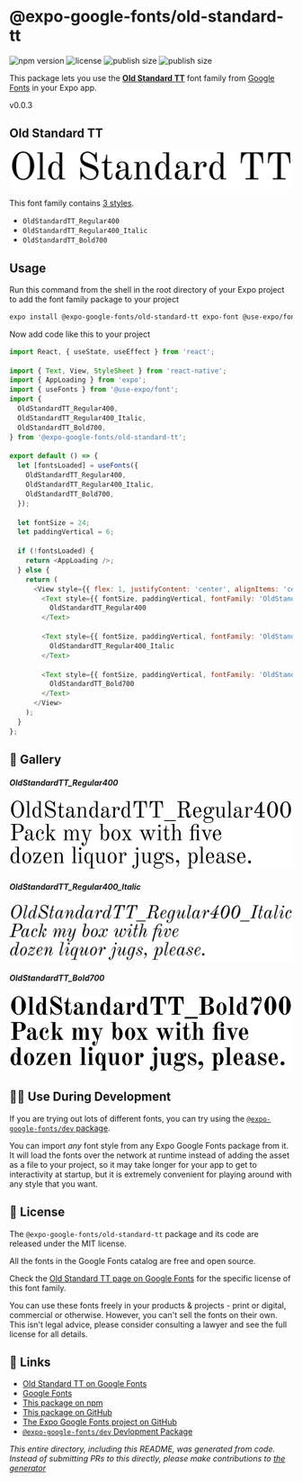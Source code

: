 # @expo-google-fonts/old-standard-tt

![npm version](https://flat.badgen.net/npm/v/@expo-google-fonts/old-standard-tt)
![license](https://flat.badgen.net/github/license/expo/google-fonts)
![publish size](https://flat.badgen.net/packagephobia/install/@expo-google-fonts/old-standard-tt)
![publish size](https://flat.badgen.net/packagephobia/publish/@expo-google-fonts/old-standard-tt)

This package lets you use the [**Old Standard TT**](https://fonts.google.com/specimen/Old+Standard+TT) font family from [Google Fonts](https://fonts.google.com/) in your Expo app.

v0.0.3

## Old Standard TT

![Old Standard TT](./font-family.png)

This font family contains [3 styles](#-gallery).

- `OldStandardTT_Regular400`
- `OldStandardTT_Regular400_Italic`
- `OldStandardTT_Bold700`

## Usage

Run this command from the shell in the root directory of your Expo project to add the font family package to your project
```sh
expo install @expo-google-fonts/old-standard-tt expo-font @use-expo/font
```

Now add code like this to your project
```js
import React, { useState, useEffect } from 'react';

import { Text, View, StyleSheet } from 'react-native';
import { AppLoading } from 'expo';
import { useFonts } from '@use-expo/font';
import {
  OldStandardTT_Regular400,
  OldStandardTT_Regular400_Italic,
  OldStandardTT_Bold700,
} from '@expo-google-fonts/old-standard-tt';

export default () => {
  let [fontsLoaded] = useFonts({
    OldStandardTT_Regular400,
    OldStandardTT_Regular400_Italic,
    OldStandardTT_Bold700,
  });

  let fontSize = 24;
  let paddingVertical = 6;

  if (!fontsLoaded) {
    return <AppLoading />;
  } else {
    return (
      <View style={{ flex: 1, justifyContent: 'center', alignItems: 'center' }}>
        <Text style={{ fontSize, paddingVertical, fontFamily: 'OldStandardTT_Regular400' }}>
          OldStandardTT_Regular400
        </Text>

        <Text style={{ fontSize, paddingVertical, fontFamily: 'OldStandardTT_Regular400_Italic' }}>
          OldStandardTT_Regular400_Italic
        </Text>

        <Text style={{ fontSize, paddingVertical, fontFamily: 'OldStandardTT_Bold700' }}>
          OldStandardTT_Bold700
        </Text>
      </View>
    );
  }
};

```

## 🔡 Gallery

##### OldStandardTT_Regular400
![OldStandardTT_Regular400](./0fc6378f19416dfb6ed096305aeb6abee213fa26cbab142c18d51d02e9eeb452.ttf.png)

##### OldStandardTT_Regular400_Italic
![OldStandardTT_Regular400_Italic](./9510de290956127c311e2965471c31d5c34905c6172d5b9af444bf336c9d956d.ttf.png)

##### OldStandardTT_Bold700
![OldStandardTT_Bold700](./235d7e3e4dfc767cd24f3c17574e5fffc001f69a5af3942f47726c123762776a.ttf.png)


## 👩‍💻 Use During Development

If you are trying out lots of different fonts, you can try using the [`@expo-google-fonts/dev` package](https://github.com/expo/google-fonts/tree/master/font-packages/dev#readme).

You can import *any* font style from any Expo Google Fonts package from it. It will load the fonts
over the network at runtime instead of adding the asset as a file to your project, so it may take longer
for your app to get to interactivity at startup, but it is extremely convenient
for playing around with any style that you want.

## 📖 License

The `@expo-google-fonts/old-standard-tt` package and its code are released under the MIT license.

All the fonts in the Google Fonts catalog are free and open source.

Check the [Old Standard TT page on Google Fonts](https://fonts.google.com/specimen/Old+Standard+TT) for the specific license of this font family.

You can use these fonts freely in your products & projects - print or digital, commercial or otherwise. However, you can't sell the fonts on their own. This isn't legal advice, please consider consulting a lawyer and see the full license for all details.

## 🔗 Links

- [Old Standard TT on Google Fonts](https://fonts.google.com/specimen/Old+Standard+TT)
- [Google Fonts](https://fonts.google.com/)
- [This package on npm](https://www.npmjs.com/package/@expo-google-fonts/old-standard-tt)
- [This package on GitHub](https://github.com/expo/google-fonts/tree/master/font-packages/old-standard-tt)
- [The Expo Google Fonts project on GitHub](https://github.com/expo/google-fonts)
- [`@expo-google-fonts/dev` Devlopment Package](https://github.com/expo/google-fonts/tree/master/font-packages/dev)


*This entire directory, including this README, was generated from code. Instead of submitting PRs to this directly, please make contributions to [the generator](https://github.com/expo/google-fonts/tree/master/packages/generator)*
